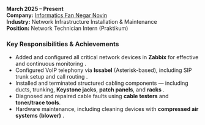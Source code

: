 **March 2025 – Present**  
**Company:** [Informatics Fan Negar Novin](http://fannegar.net)    
**Industry:** Network Infrastructure Installation & Maintenance  
**Position:** Network Technician Intern (Praktikum)  

### Key Responsibilities & Achievements  
- Added and configured all critical network devices in **Zabbix** for effective and continuous monitoring .
- Configured VoIP telephony via **Issabel** (Asterisk-based), including SIP trunk setup and call routing .
- Installed and terminated structured cabling components — including ducts, trunking, **Keystone jacks**, **patch panels**, and **racks** .
- Diagnosed and repaired cable faults using **cable testers** and **toner/trace tools**.
- Hardware maintenance, including cleaning devices with **compressed air systems (blower)** .